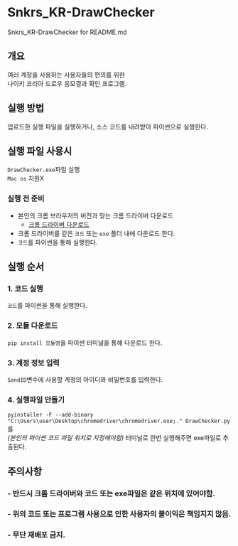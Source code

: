 # Snkrs_KR-DrawChecker

Snkrs_KR-DrawChecker for README.md

## 개요
여러 계정을 사용하는 사용자들의 편의를 위한<br> 
나이키 코리아 드로우 응모결과 확인 프로그램.

## 실행 방법
업로드한 실행 파일을 실행하거나, 소스 코드를 내려받아 파이썬으로 실행한다.
 
## 실행 파일 사용시 
```DrawChecker.exe```파일 실행<br>
```Mac os``` 지원X
 
### 실행 전 준비 
* 본인의 크롬 브라우저의 버전과 맞는 크롬 드라이버 다운로드<br>
  - [크롬 드라이버 다운로드](https://chromedriver.chromium.org/downloads)  
* 크롬 드라이버를 같은 ```코드``` 또는 ```exe``` 폴더 내에 다운로드 한다.
* ```코드```를 파이썬을 통해 실행한다.

## 실행 순서
### 1. 코드 실행 
```코드```를 파이썬을 통해 실행한다.<br>
### 2. 모듈 다운로드
```pip install 모듈명```을 파이썬 터미널을 통해 다운로드 한다.<br>
### 3. 계정 정보 입력
```SendID```변수에 사용할 계정의 아이디와 비밀번호를 입력한다.<br> 
### 4. 실행파일 만들기
```pyinstaller -F --add-binary "C:\Users\user\Desktop\chromedriver\chromedriver.exe;." DrawChecker.py```를<br>
*(본인의 파이썬 코드 파일 위치로 지정해야함)* 터미널로 한번 실행해주면 exe파일로 추출된다.  

## 주의사항
### - **반드시 크롬 드라이버와 코드 또는 exe파일은 같은 위치에 있어야함.** 
### - **위의 코드 또는 프로그램 사용으로 인한 사용자의 불이익은 책임지지 않음.**
### - **무단 재배포 금지.**



